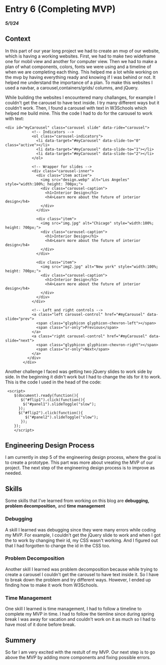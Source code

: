 # Entry 6 (Completing MVP)
##### 5/1/24
## Context
In this part of our year long project we had to create an mvp of our website, which is having a working websites. First, we had to make two wideframe one for mobil view and another for computer view. Then we had to make a plan of what components, colors, fonts we were using and a timeline of when we are completing each thing. This helped me a lot while working on the mvp by having everything ready and knowing if I was behind or not. It helped me understand the importance of a plan. To make this websites I used a navbar, a carousel,containers/grids/ columns, and jQuery. 

While building the websites I encountered many challanges, for example I couldn't get the carousel to have text inside. I try many different ways but it couldn't work. Then, I found a carousel with text in W3Schools which helped me build mine. This the code I had to do for the carousel to work with text:

```
<div id="myCarousel" class="carousel slide" data-ride="carousel">
            <!-- Indicators -->
            <ol class="carousel-indicators">
              <li data-target="#myCarousel" data-slide-to="0" class="active"></li>
              <li data-target="#myCarousel" data-slide-to="1"></li>
              <li data-target="#myCarousel" data-slide-to="2"></li>
            </ol>

            <!-- Wrapper for slides -->
            <div class="carousel-inner">
              <div class="item active">
                <img src="design.webp" alt="Los Angeles" style="width:100%; height: 700px;">
                <div class="carousel-caption">
                  <h1>Interior Design</h1>
                  <h4>Learn more about the future of interior design</h4>
                </div>
              </div>

              <div class="item">
                <img src="img.jpg" alt="Chicago" style="width:100%; height: 700px;">
                <div class="carousel-caption">
                  <h1>Interior Design</h1>
                  <h4>Learn more about the future of interior design</h4>
                </div>
              </div>

              <div class="item">
                <img src="img2.jpg" alt="New york" style="width:100%;  height: 700px;">
                <div class="carousel-caption">
                  <h1>Interior Design</h1>
                  <h4>Learn more about the future of interior design</h4>
                </div>
              </div>
            </div>

            <!-- Left and right controls -->
            <a class="left carousel-control" href="#myCarousel" data-slide="prev">
              <span class="glyphicon glyphicon-chevron-left"></span>
              <span class="sr-only">Previous</span>
            </a>
            <a class="right carousel-control" href="#myCarousel" data-slide="next">
              <span class="glyphicon glyphicon-chevron-right"></span>
              <span class="sr-only">Next</span>
            </a>
          </div>
        </div>
```

Another challenge I faced was getting two jQuery slides to work side by side. In the beginning it didn't work but I had to change the ids for it to work. This is the code I used in the head of the code:

```
 <script>
    $(document).ready(function(){
       $("#flip1").click(function(){
        $("#panel1").slideToggle("slow");
      });
      $("#flip2").click(function(){
         $("#panel2").slideToggle("slow");
       });
    });
    </script>
```

## Engineering Design Process
I am currently in step 5 of the engineering design process, where the goal is to create a prototype. This part was more about vreating the MVP of our project. The next step of the engineering design process is to improve as needed.

## Skills 
Some skills that I’ve learned from working on this blog are **debugging, problem decomposition,** and **time management**

### Debugging
A skill I learned was debugging since they were many errors while coding my MVP. For example, I couldn't get the jQuery slide to work and when I got the to work by changing their id, my CSS wasn't working. And I figured out that I had forgotten to change the id in the CSS too.

### Problem Decomposition 
Another skill I learned was problem decomposition because while trying to create a carousel I couldn't get the carousel to have text inside it. So I have to break down the problem and try different ways. However, I ended up finding how to make it work from W3Schools. 

### Time Management
One skill I learned is time management, I had to follow a timeline to complete my MVP in time. I had to follow the tiemline since during spring break I was away for vacation and couldn't work on it as much so I had to have most of it done before break. 

## Summery 
So far I am very excited with the restult of my MVP. Our next step is to go above the MVP by adding more components and fixing possible errors.


